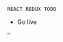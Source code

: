 `REACT REDUX TODO`
 <!-- - install axios redux react-redux react-thunk react-router-dom
 -  wrapping APP between BrowserRouter -->
 - Go live 
  
  ''
